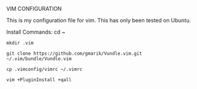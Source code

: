 VIM CONFIGURATION

This is my configuration file for vim. This has only been tested on Ubuntu.

Install Commands:
    cd ~
    
    mkdir .vim
    
    git clone https://github.com/gmarik/Vundle.vim.git ~/.vim/bundle/Vundle.vim
    
    cp .vimconfig/vimrc ~/.vimrc
    
    vim +PluginInstall +qall
